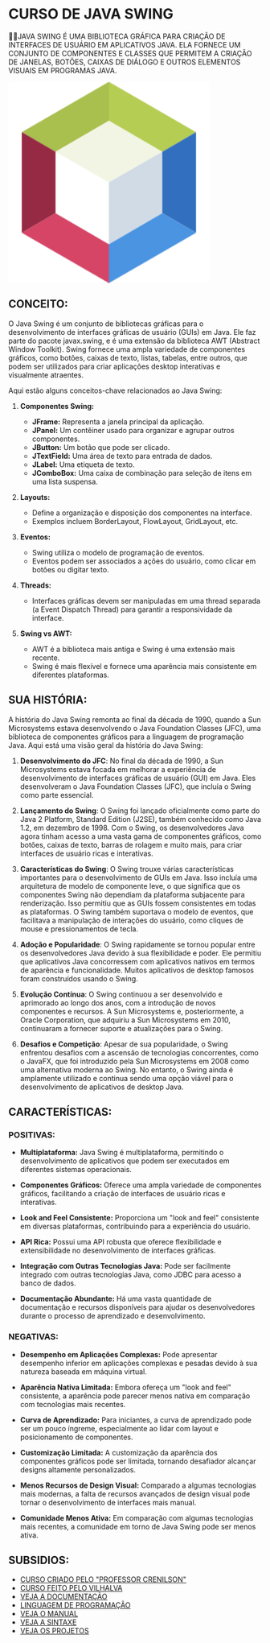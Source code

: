 # CURSO DE JAVA SWING
👨‍⚖️JAVA SWING É UMA BIBLIOTECA GRÁFICA PARA CRIAÇÃO DE INTERFACES DE USUÁRIO EM APLICATIVOS JAVA. ELA FORNECE UM CONJUNTO DE COMPONENTES E CLASSES QUE PERMITEM A CRIAÇÃO DE JANELAS, BOTÕES, CAIXAS DE DIÁLOGO E OUTROS ELEMENTOS VISUAIS EM PROGRAMAS JAVA.

<img src="IMAGEM.png" align="center" width="400"> <br>

## CONCEITO:
O Java Swing é um conjunto de bibliotecas gráficas para o desenvolvimento de interfaces gráficas de usuário (GUIs) em Java. Ele faz parte do pacote javax.swing, e é uma extensão da biblioteca AWT (Abstract Window Toolkit). Swing fornece uma ampla variedade de componentes gráficos, como botões, caixas de texto, listas, tabelas, entre outros, que podem ser utilizados para criar aplicações desktop interativas e visualmente atraentes.

Aqui estão alguns conceitos-chave relacionados ao Java Swing:

1. **Componentes Swing:**
   - **JFrame:** Representa a janela principal da aplicação.
   - **JPanel:** Um contêiner usado para organizar e agrupar outros componentes.
   - **JButton:** Um botão que pode ser clicado.
   - **JTextField:** Uma área de texto para entrada de dados.
   - **JLabel:** Uma etiqueta de texto.
   - **JComboBox:** Uma caixa de combinação para seleção de itens em uma lista suspensa.

2. **Layouts:**
   - Define a organização e disposição dos componentes na interface.
   - Exemplos incluem BorderLayout, FlowLayout, GridLayout, etc.

3. **Eventos:**
   - Swing utiliza o modelo de programação de eventos.
   - Eventos podem ser associados a ações do usuário, como clicar em botões ou digitar texto.

4. **Threads:**
   - Interfaces gráficas devem ser manipuladas em uma thread separada (a Event Dispatch Thread) para garantir a responsividade da interface.

5. **Swing vs AWT:**
   - AWT é a biblioteca mais antiga e Swing é uma extensão mais recente.
   - Swing é mais flexível e fornece uma aparência mais consistente em diferentes plataformas.

## SUA HISTÓRIA:
A história do Java Swing remonta ao final da década de 1990, quando a Sun Microsystems estava desenvolvendo o Java Foundation Classes (JFC), uma biblioteca de componentes gráficos para a linguagem de programação Java. Aqui está uma visão geral da história do Java Swing:

1. **Desenvolvimento do JFC**: No final da década de 1990, a Sun Microsystems estava focada em melhorar a experiência de desenvolvimento de interfaces gráficas de usuário (GUI) em Java. Eles desenvolveram o Java Foundation Classes (JFC), que incluía o Swing como parte essencial.

2. **Lançamento do Swing**: O Swing foi lançado oficialmente como parte do Java 2 Platform, Standard Edition (J2SE), também conhecido como Java 1.2, em dezembro de 1998. Com o Swing, os desenvolvedores Java agora tinham acesso a uma vasta gama de componentes gráficos, como botões, caixas de texto, barras de rolagem e muito mais, para criar interfaces de usuário ricas e interativas.

3. **Características do Swing**: O Swing trouxe várias características importantes para o desenvolvimento de GUIs em Java. Isso incluía uma arquitetura de modelo de componente leve, o que significa que os componentes Swing não dependiam da plataforma subjacente para renderização. Isso permitiu que as GUIs fossem consistentes em todas as plataformas. O Swing também suportava o modelo de eventos, que facilitava a manipulação de interações do usuário, como cliques de mouse e pressionamentos de tecla.

4. **Adoção e Popularidade**: O Swing rapidamente se tornou popular entre os desenvolvedores Java devido à sua flexibilidade e poder. Ele permitiu que aplicativos Java concorressem com aplicativos nativos em termos de aparência e funcionalidade. Muitos aplicativos de desktop famosos foram construídos usando o Swing.

5. **Evolução Contínua**: O Swing continuou a ser desenvolvido e aprimorado ao longo dos anos, com a introdução de novos componentes e recursos. A Sun Microsystems e, posteriormente, a Oracle Corporation, que adquiriu a Sun Microsystems em 2010, continuaram a fornecer suporte e atualizações para o Swing.

6. **Desafios e Competição**: Apesar de sua popularidade, o Swing enfrentou desafios com a ascensão de tecnologias concorrentes, como o JavaFX, que foi introduzido pela Sun Microsystems em 2008 como uma alternativa moderna ao Swing. No entanto, o Swing ainda é amplamente utilizado e continua sendo uma opção viável para o desenvolvimento de aplicativos de desktop Java.

## CARACTERÍSTICAS:
### POSITIVAS:
- **Multiplataforma:** Java Swing é multiplataforma, permitindo o desenvolvimento de aplicativos que podem ser executados em diferentes sistemas operacionais.

- **Componentes Gráficos:** Oferece uma ampla variedade de componentes gráficos, facilitando a criação de interfaces de usuário ricas e interativas.

- **Look and Feel Consistente:** Proporciona um "look and feel" consistente em diversas plataformas, contribuindo para a experiência do usuário.

- **API Rica:** Possui uma API robusta que oferece flexibilidade e extensibilidade no desenvolvimento de interfaces gráficas.

- **Integração com Outras Tecnologias Java:** Pode ser facilmente integrado com outras tecnologias Java, como JDBC para acesso a banco de dados.

- **Documentação Abundante:** Há uma vasta quantidade de documentação e recursos disponíveis para ajudar os desenvolvedores durante o processo de aprendizado e desenvolvimento.

### NEGATIVAS:
- **Desempenho em Aplicações Complexas:** Pode apresentar desempenho inferior em aplicações complexas e pesadas devido à sua natureza baseada em máquina virtual.

- **Aparência Nativa Limitada:** Embora ofereça um "look and feel" consistente, a aparência pode parecer menos nativa em comparação com tecnologias mais recentes.

- **Curva de Aprendizado:** Para iniciantes, a curva de aprendizado pode ser um pouco íngreme, especialmente ao lidar com layout e posicionamento de componentes.

- **Customização Limitada:** A customização da aparência dos componentes gráficos pode ser limitada, tornando desafiador alcançar designs altamente personalizados.

- **Menos Recursos de Design Visual:** Comparado a algumas tecnologias mais modernas, a falta de recursos avançados de design visual pode tornar o desenvolvimento de interfaces mais manual.

- **Comunidade Menos Ativa:** Em comparação com algumas tecnologias mais recentes, a comunidade em torno de Java Swing pode ser menos ativa.

## SUBSIDIOS:
- [CURSO CRIADO PELO "PROFESSOR CRENILSON"](https://youtube.com/playlist?list=PLwH4Cv_WLhLbc4H-aOh3xFywPGxhaso_b&si=P4Qve44T_F_BQQQR)
- [CURSO FEITO PELO VILHALVA](https://github.com/VILHALVA)
- [VEJA A DOCUMENTAÇÃO](https://docs.oracle.com/javase%2F7%2Fdocs%2Fapi%2F%2F/javax/swing/package-summary.html)
- [LINGUAGEM DE PROGRAMAÇÃO](https://github.com/VILHALVA/CURSO-DE-JAVA)
- [VEJA O MANUAL](./MANUAL.md)
- [VEJA A SINTAXE](./SINTAXE.md)
- [VEJA OS PROJETOS](https://github.com/VILHALVA?tab=repositories&q=topic:JAVA-SWING)
